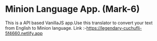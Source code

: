 # Minion Language App. (Mark-6)
This is a API based VanillaJS app.Use this translator to convert your text from English to Minion language.
Link :-https://legendary-cuchufli-5f4660.netlify.app
